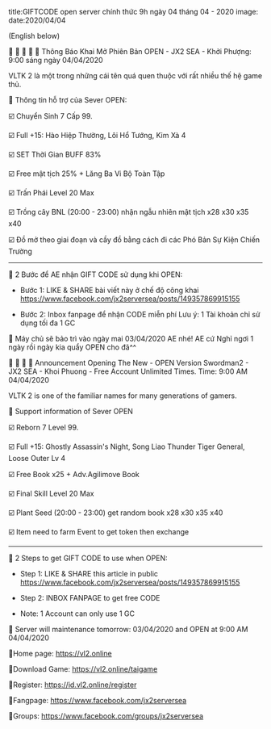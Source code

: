 title:GIFTCODE open server chính thức 9h ngày 04 tháng 04 - 2020
image:
date:2020/04/04


(English below)

📛 📛 📛 📛 📛 Thông Báo Khai Mở Phiên Bản OPEN - JX2 SEA - Khởi Phượng: 9:00 sáng ngày 04/04/2020

VLTK 2 là một trong những cái tên quá quen thuộc với rất nhiều thế hệ game thủ.

📛 Thông tin hỗ trợ của Sever OPEN:

☑️ Chuyển Sinh 7 Cấp 99.

☑️ Full +15: Hào Hiệp Thường, Lôi Hổ Tướng, Kim Xà 4

☑️ SET Thời Gian BUFF 83%

☑️ Free mật tịch 25% + Lăng Ba Vi Bộ Toàn Tập

☑️ Trấn Phái Level 20 Max

☑️ Trồng cây BNL (20:00 - 23:00) nhận ngẫu nhiên mật tịch x28 x30 x35 x40

☑️ Đồ mở theo giai đoạn và cầy đồ bằng cách đi các Phó Bản Sự Kiện Chiến Trường


*****************
🌱 2 Bước để AE nhận GIFT CODE sử dụng khi OPEN:
- Bước 1: LIKE & SHARE bài viết này ở chế độ công khai
https://www.facebook.com/jx2serversea/posts/149357869915155

- Bước 2: Inbox fanpage để nhận CODE miễn phí
Lưu ý: 1 Tài khoản chỉ sử dụng tối đa 1 GC

🌸 Máy chủ sẽ bảo trì vào ngày mai 03/04/2020 AE nhé! AE cứ Nghỉ ngơi 1 ngày rồi ngày kia quẩy OPEN cho đã^^

📛 📛 📛 📛 Announcement Opening The New - OPEN Version Swordman2 - JX2 SEA - Khoi Phuong - Free Account Unlimited Times.
Time: 9:00 AM 04/04/2020

VLTK 2 is one of the familiar names for many generations of gamers.

📛 Support information of Sever OPEN

☑️ Reborn 7 Level 99.

☑️ Full +15: Ghostly Assassin's Night, Song Liao Thunder Tiger General, Loose Outer Lv 4

☑️ Free Book x25 + Adv.Agilimove Book

☑️ Final Skill Level 20 Max

☑️ Plant Seed (20:00 - 23:00) get random book x28 x30 x35 x40

☑️ Item need to farm Event to get token then exchange


***************

🌱 2 Steps to get GIFT CODE to use when OPEN:
- Step 1: LIKE & SHARE this article in public
https://www.facebook.com/jx2serversea/posts/149357869915155

- Step 2: INBOX FANPAGE to get free CODE

* Note: 1 Account can only use 1 GC

🌸 Server will maintenance tomorrow: 03/04/2020 and OPEN at 9:00 AM 04/04/2020

🔰Home page: https://vl2.online

🔰Download Game: https://vl2.online/taigame

🔰Register: https://id.vl2.online/register

🔰Fangpage: https://www.facebook.com/jx2serversea

🔰Groups: https://www.facebook.com/groups/jx2serversea
